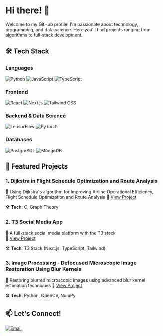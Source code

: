 # Hi there! 👋

Welcome to my GitHub profile! I'm passionate about technology, programming, and data science. Here you'll find projects ranging from algorithms to full-stack development.

## 🛠️ Tech Stack

### Languages
![Python](https://img.shields.io/badge/Python-3776AB?style=for-the-badge&logo=python&logoColor=white)
![JavaScript](https://img.shields.io/badge/JavaScript-F7DF1E?style=for-the-badge&logo=javascript&logoColor=black)
![TypeScript](https://img.shields.io/badge/TypeScript-007ACC?style=for-the-badge&logo=typescript&logoColor=white)

### Frontend
![React](https://img.shields.io/badge/React-20232A?style=for-the-badge&logo=react&logoColor=61DAFB)
![Next.js](https://img.shields.io/badge/Next.js-000000?style=for-the-badge&logo=next.js&logoColor=white)
![Tailwind CSS](https://img.shields.io/badge/Tailwind_CSS-38B2AC?style=for-the-badge&logo=tailwind-css&logoColor=white)

### Backend & Data Science
![TensorFlow](https://img.shields.io/badge/TensorFlow-FF6F00?style=for-the-badge&logo=tensorflow&logoColor=white)
![PyTorch](https://img.shields.io/badge/PyTorch-EE4C2C?style=for-the-badge&logo=pytorch&logoColor=white)

### Databases
![PostgreSQL](https://img.shields.io/badge/PostgreSQL-316192?style=for-the-badge&logo=postgresql&logoColor=white)
![MongoDB](https://img.shields.io/badge/MongoDB-4EA94B?style=for-the-badge&logo=mongodb&logoColor=white)

## 🚀 Featured Projects

### 1. Dijkstra in Flight Schedule Optimization and Route Analysis
📍 Using Dijkstra's algorithm for Improving Airline Operational Efficiency, Flight Schedule Optimization and Route Analysis
🔗 [View Project](https://github.com/Ronny-Saputra/DAA-code)

🛠️ **Tech**: C, Graph Theory

### 2. T3 Social Media App
📍 A full-stack social media platform with the T3 stack  
🔗 [View Project](https://github.com/pejuangvscode/ncfi-prayer)

🛠️ **Tech**: T3 Stack (Next.js, TypeScript, Tailwind)

### 3. Image Processing - Defocused Microscopic Image Restoration Using Blur Kernels
📍 Restoring blurred microscopic images using advanced blur kernel estimation techniques 
🔗 [View Project](https://colab.research.google.com/drive/1Rwo2SwXrk9eyEAbHdtlElOUhqEUEphom#scrollTo=EnlcxM8EXqJu)

🛠️ **Tech**: Python, OpenCV, NumPy


## 📫 Let's Connect!

[![Email](https://img.shields.io/badge/Email-gracepatricia1125@gmail.com-D14836?style=for-the-badge&logo=gmail&logoColor=white)](mailto:gracepatricia1125@gmail.com)


